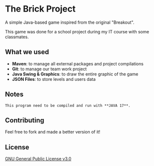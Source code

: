 # The Brick Project

A simple Java-based game inspired from the original "Breakout".

This game was done for a school project during my IT course with some classmates.

## What we used

- **Maven**: to manage all external packages and project compilations
- **Git**: to manage our team work project
- **Java Swing & Graphics**: to draw the entire graphic of the game
- **JSON Files**: to store levels and users data

## Notes

`This program need to be compiled and run with **JAVA 17**.`

## Contributing

Feel free to fork and made a better version of it!

## License
[GNU General Public License v3.0](https://github.com/MichaelCasaDev/The-Brick-Project/blob/main/LICENSE)
